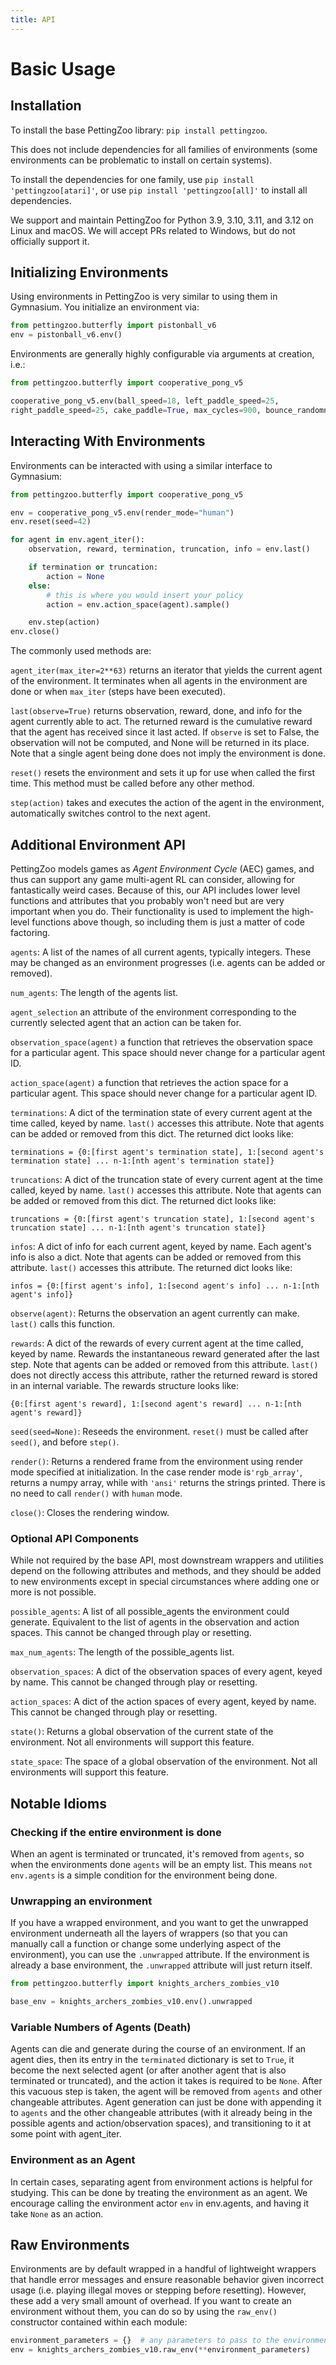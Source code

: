```yaml
---
title: API
---
```

# Basic Usage

## Installation

To install the base PettingZoo library: `pip install pettingzoo`.

This does not include dependencies for all families of environments (some environments can be problematic to install on certain systems).

To install the dependencies for one family, use `pip install 'pettingzoo[atari]'`, or use `pip install 'pettingzoo[all]'` to install all dependencies.

We support and maintain PettingZoo for Python 3.9, 3.10, 3.11, and 3.12 on Linux and macOS. We will accept PRs related to Windows, but do not officially support it.

## Initializing Environments

Using environments in PettingZoo is very similar to using them in Gymnasium. You initialize an environment via:

``` python
from pettingzoo.butterfly import pistonball_v6
env = pistonball_v6.env()
```

Environments are generally highly configurable via arguments at creation, i.e.:

``` python
from pettingzoo.butterfly import cooperative_pong_v5

cooperative_pong_v5.env(ball_speed=18, left_paddle_speed=25,
right_paddle_speed=25, cake_paddle=True, max_cycles=900, bounce_randomness=False)
```

## Interacting With Environments

Environments can be interacted with using a similar interface to Gymnasium:

``` python
from pettingzoo.butterfly import cooperative_pong_v5

env = cooperative_pong_v5.env(render_mode="human")
env.reset(seed=42)

for agent in env.agent_iter():
    observation, reward, termination, truncation, info = env.last()

    if termination or truncation:
        action = None
    else:
        # this is where you would insert your policy
        action = env.action_space(agent).sample()

    env.step(action)
env.close()
```

The commonly used methods are:

`agent_iter(max_iter=2**63)` returns an iterator that yields the current agent of the environment. It terminates when all agents in the environment are done or when `max_iter` (steps have been executed).

`last(observe=True)` returns observation, reward, done, and info for the agent currently able to act. The returned reward is the cumulative reward that the agent has received since it last acted. If `observe` is set to False, the observation will not be computed, and None will be returned in its place. Note that a single agent being done does not imply the environment is done.

`reset()` resets the environment and sets it up for use when called the first time. This method must be called before any other method.

`step(action)` takes and executes the action of the agent in the environment, automatically switches control to the next agent.

## Additional Environment API

PettingZoo models games as *Agent Environment Cycle* (AEC) games, and thus can support any game multi-agent RL can consider, allowing for fantastically weird cases. Because of this, our API includes lower level functions and attributes that you probably won't need but are very important when you do. Their functionality is used to implement the high-level functions above though, so including them is just a matter of code factoring.

`agents`: A list of the names of all current agents, typically integers. These may be changed as an environment progresses (i.e. agents can be added or removed).

`num_agents`: The length of the agents list.

`agent_selection` an attribute of the environment corresponding to the currently selected agent that an action can be taken for.

`observation_space(agent)` a function that retrieves the observation space for a particular agent. This space should never change for a particular agent ID.

`action_space(agent)` a function that retrieves the action space for a particular agent. This space should never change for a particular agent ID.

`terminations`: A dict of the termination state of every current agent at the time called, keyed by name. `last()` accesses this attribute. Note that agents can be added or removed from this dict. The returned dict looks like:

`terminations = {0:[first agent's termination state], 1:[second agent's termination state] ... n-1:[nth agent's termination state]}`

`truncations`: A dict of the truncation state of every current agent at the time called, keyed by name. `last()` accesses this attribute. Note that agents can be added or removed from this dict. The returned dict looks like:

`truncations = {0:[first agent's truncation state], 1:[second agent's truncation state] ... n-1:[nth agent's truncation state]}`

`infos`: A dict of info for each current agent, keyed by name. Each agent's info is also a dict. Note that agents can be added or removed from this attribute. `last()` accesses this attribute. The returned dict looks like:

`infos = {0:[first agent's info], 1:[second agent's info] ... n-1:[nth agent's info]}`

`observe(agent)`: Returns the observation an agent currently can make. `last()` calls this function.

`rewards`: A dict of the rewards of every current agent at the time called, keyed by name. Rewards the instantaneous reward generated after the last step. Note that agents can be added or removed from this attribute. `last()` does not directly access this attribute, rather the returned reward is stored in an internal variable. The rewards structure looks like:

`{0:[first agent's reward], 1:[second agent's reward] ... n-1:[nth agent's reward]}`

`seed(seed=None)`: Reseeds the environment. `reset()` must be called after `seed()`, and before `step()`.

`render()`: Returns a rendered frame from the environment using render mode specified at initialization. In the case render mode is`'rgb_array'`, returns a numpy array, while with `'ansi'` returns the strings printed. There is no need to call `render()` with `human` mode.

`close()`: Closes the rendering window.

### Optional API Components

While not required by the base API, most downstream wrappers and utilities depend on the following attributes and methods, and they should be added to new environments except in special circumstances where adding one or more is not possible.

`possible_agents`: A list of all possible_agents the environment could generate. Equivalent to the list of agents in the observation and action spaces. This cannot be changed through play or resetting.

`max_num_agents`: The length of the possible_agents list.

`observation_spaces`: A dict of the observation spaces of every agent, keyed by name. This cannot be changed through play or resetting.

`action_spaces`: A dict of the action spaces of every agent, keyed by name. This cannot be changed through play or resetting.

`state()`: Returns a global observation of the current state of the environment. Not all environments will support this feature.

`state_space`: The space of a global observation of the environment. Not all environments will support this feature.

## Notable Idioms

### Checking if the entire environment is done

When an agent is terminated or truncated, it's removed from `agents`, so when the environments done `agents` will be an empty list. This means `not env.agents` is a simple condition for the environment being done.

### Unwrapping an environment

If you have a wrapped environment, and you want to get the unwrapped environment underneath all the layers of wrappers (so that you can manually call a function or change some underlying aspect of the environment), you can use the `.unwrapped` attribute. If the environment is already a base environment, the `.unwrapped` attribute will just return itself.

``` python
from pettingzoo.butterfly import knights_archers_zombies_v10

base_env = knights_archers_zombies_v10.env().unwrapped
```

### Variable Numbers of Agents (Death)

Agents can die and generate during the course of an environment. If an agent dies, then its entry in the `terminated` dictionary is set to `True`, it become the next selected agent (or after another agent that is also terminated or truncated), and the action it takes is required to be `None`. After this vacuous step is taken, the agent will be removed from `agents` and other changeable attributes. Agent generation can just be done with appending it to `agents` and the other changeable attributes (with it already being in the possible agents and action/observation spaces), and transitioning to it at some point with agent_iter.

### Environment as an Agent

In certain cases, separating agent from environment actions is helpful for studying. This can be done by treating the environment as an agent. We encourage calling the environment actor `env` in env.agents, and having it take `None` as an action.


## Raw Environments

Environments are by default wrapped in a handful of lightweight wrappers that handle error messages and ensure reasonable behavior given incorrect usage (i.e. playing illegal moves or stepping before resetting). However, these add a very small amount of overhead. If you want to create an environment without them, you can do so by using the `raw_env()` constructor contained within each module:

``` python
environment_parameters = {}  # any parameters to pass to the environment
env = knights_archers_zombies_v10.raw_env(**environment_parameters)
```

